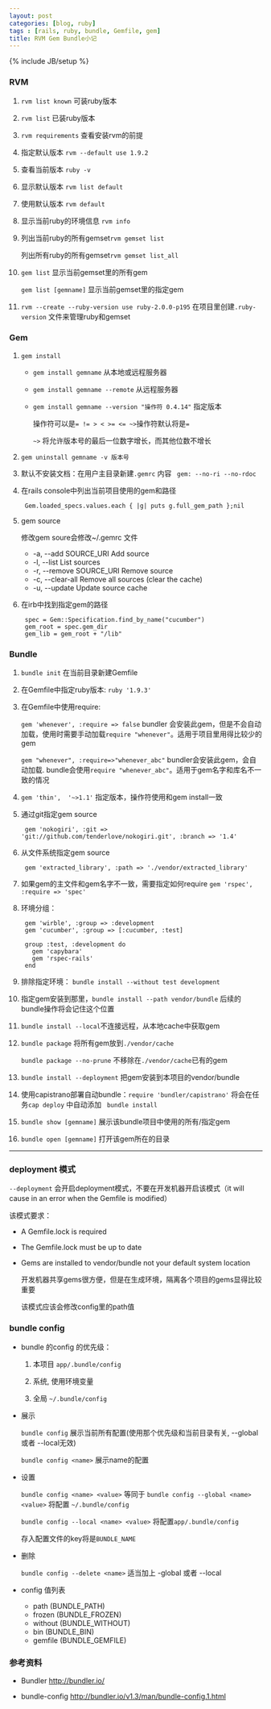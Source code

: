 ```yaml
---
layout: post
categories: [blog, ruby]
tags : [rails, ruby, bundle, Gemfile, gem]
title: RVM Gem Bundle小记
---
```

{% include JB/setup %}

### RVM

1. `rvm list known` 可装ruby版本

2. `rvm list` 已装ruby版本

3. `rvm requirements` 查看安装rvm的前提

4. 指定默认版本 `rvm --default use 1.9.2`

5. 查看当前版本 `ruby -v`

6. 显示默认版本 `rvm list default`

7. 使用默认版本 `rvm default`

8. 显示当前ruby的环境信息 `rvm info`

9. 列出当前ruby的所有gemset`rvm gemset list`

   列出所有ruby的所有gemset`rvm gemset list_all`

10. `gem list` 显示当前gemset里的所有gem

    `gem list [gemname]` 显示当前gemset里的指定gem

11. `rvm --create --ruby-version use ruby-2.0.0-p195` 在项目里创建`.ruby-version` 文件来管理ruby和gemset

### Gem

1. `gem install`

   * `gem install gemname` 从本地或远程服务器

   * `gem install gemname --remote` 从远程服务器

   * `gem install gemname --version "操作符 0.4.14"` 指定版本

     操作符可以是`= != > < >= <= ~>`操作符默认将是`=`

     `~>` 将允许版本号的最后一位数字增长，而其他位数不增长

2. `gem uninstall gemname -v 版本号`

2. 默认不安装文档：在用户主目录新建`.gemrc` 内容 ` gem: --no-ri --no-rdoc`

3. 在rails console中列出当前项目使用的gem和路径

        Gem.loaded_specs.values.each { |g| puts g.full_gem_path };nil

4. gem source

   修改gem soure会修改~/.gemrc 文件

   * -a, --add SOURCE_URI             Add source
   * -l, --list                       List sources
   * -r, --remove SOURCE_URI          Remove source
   * -c, --clear-all                  Remove all sources (clear the cache)
   * -u, --update                     Update source cache

5. 在irb中找到指定gem的路径

        spec = Gem::Specification.find_by_name("cucumber")
        gem_root = spec.gem_dir
        gem_lib = gem_root + "/lib"

### Bundle

1. `bundle init` 在当前目录新建Gemfile

2. 在Gemfile中指定ruby版本: `ruby '1.9.3'`

3. 在Gemfile中使用require:

   `gem 'whenever', :require => false` bundler 会安装此gem，但是不会自动加载，使用时需要手动加载`require "whenever"`。适用于项目里用得比较少的gem

   `gem "whenever", :require=>"whenever_abc"` bundler会安装此gem，会自动加载. bundle会使用`require "whenever_abc"`。适用于gem名字和库名不一致的情况

3. `gem 'thin',  '~>1.1'` 指定版本，操作符使用和gem install一致

4. 通过git指定gem source

        gem 'nokogiri', :git => 'git://github.com/tenderlove/nokogiri.git', :branch => '1.4'

5. 从文件系统指定gem source

        gem 'extracted_library', :path => './vendor/extracted_library'

6. 如果gem的主文件和gem名字不一致，需要指定如何require `gem 'rspec', :require => 'spec'`

7. 环境分组：

        gem 'wirble', :group => :development
        gem 'cucumber', :group => [:cucumber, :test]

        group :test, :development do
          gem 'capybara'
          gem 'rspec-rails'
        end

8. 排除指定环境： `bundle install --without test development`

9. 指定gem安装到那里，`bundle install --path vendor/bundle` 后续的bundle操作将会记住这个位置

10. `bundle install --local`不连接远程，从本地cache中获取gem

11. `bundle package` 将所有gem放到`./vendor/cache`

    `bundle package --no-prune` 不移除在`./vendor/cache`已有的gem

12. `bundle install --deployment` 把gem安装到本项目的vendor/bundle

13. 使用capistrano部署自动bundle：`require 'bundler/capistrano'` 将会在任务`cap deploy` 中自动添加 ` bundle install`

14. `bundle show [gemname]` 展示该bundle项目中使用的所有/指定gem

15. `bundle open [gemname]` 打开该gem所在的目录

---

### deployment 模式

`--deployment` 会开启deployment模式，不要在开发机器开启该模式（it will cause in an error when the Gemfile is modified）

该模式要求：

* A Gemfile.lock is required
* The Gemfile.lock must be up to date
* Gems are installed to vendor/bundle not your default system location

  开发机器共享gems很方便，但是在生成环境，隔离各个项目的gems显得比较重要

  该模式应该会修改config里的path值

### bundle config

* bundle 的config 的优先级：

  1. 本项目 `app/.bundle/config`

  2. 系统, 使用环境变量

  3. 全局 `~/.bundle/config`

* 展示

  `bundle config` 展示当前所有配置(使用那个优先级和当前目录有关, --global 或者 --local无效)

  `bundle config <name>` 展示name的配置

* 设置

  `bundle config <name> <value>`  等同于 `bundle config --global <name> <value>` 将配置 `~/.bundle/config`

  `bundle config --local <name> <value>`  将配置`app/.bundle/config`

  存入配置文件的key将是`BUNDLE_NAME`

* 删除

  `bundle config --delete <name>` 适当加上 -global 或者 --local

* config 值列表

  * path (BUNDLE_PATH)
  * frozen (BUNDLE_FROZEN)
  * without (BUNDLE_WITHOUT)
  * bin (BUNDLE_BIN)
  * gemfile (BUNDLE_GEMFILE)




### 参考资料

* Bundler <http://bundler.io/>

* bundle-config <http://bundler.io/v1.3/man/bundle-config.1.html>

